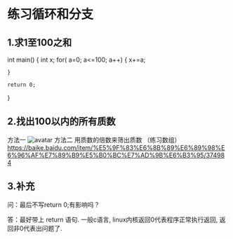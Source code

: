 # 练习循环和分支

## 1.求1至100之和

int main()
{
    int  x;
    for( a=0; a<=100; a++)
    {
        x+=a;

    }

    return 0;

}
## 2.找出100以内的所有质数

方法一
![avatar](/picture/02_01.png)
方法二   用质数的倍数来筛出质数   （练习数组）
https://baike.baidu.com/item/%E5%9F%83%E6%8B%89%E6%89%98%E6%96%AF%E7%89%B9%E5%B0%BC%E7%AD%9B%E6%B3%95/374984

## 3.补充

问：最后不写return 0;有影响吗？

答：最好带上 return 语句. 一般c语言, linux内核返回0代表程序正常执行返回, 返回非0代表出问题了.












